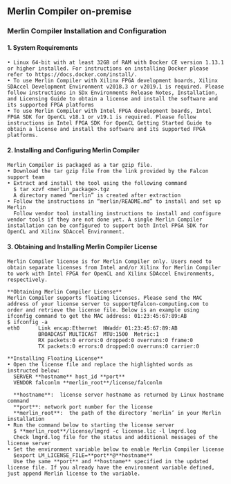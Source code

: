 ## Merlin Compiler on-premise

### Merlin Compiler Installation and Configuration
#### 1. System Requirements
    • Linux 64-bit with at least 32GB of RAM with Docker CE version 1.13.1 or higher installed. For instructions on installing Docker please refer to https://docs.docker.com/install/.
    • To use Merlin Compiler with Xilinx FPGA development boards, Xilinx SDAccel Development Environment v2018.3 or v2019.1 is required. Please follow instructions in SDx Environments Release Notes, Installation, and Licensing Guide to obtain a license and install the software and its supported FPGA platforms
    • To use Merlin Compiler with Intel FPGA development boards, Intel FPGA SDK for OpenCL v18.1 or v19.1 is required. Please follow instructions in Intel FPGA SDK for OpenCL Getting Started Guide to obtain a license and install the software and its supported FPGA platforms.

#### 2. Installing and Configuring Merlin Compiler
    Merlin Compiler is packaged as a tar gzip file. 
    • Download the tar gzip file from the link provided by the Falcon support team
    • Extract and install the tool using the following command
      $ tar xzvf <merlin_package>.tgz
      A directory named “merlin” is created after extraction
    • Follow the instructions in “merlin/README.md” to install and set up Merlin
      Follow vendor tool installing instructions to install and configure vendor tools if they are not done yet. A single Merlin Compiler installation can be configured to support both Intel FPGA SDK for OpenCL and Xilinx SDAccel Environment.

#### 3. Obtaining and Installing Merlin Compiler License 
    Merlin Compiler license is for Merlin Compiler only. Users need to obtain separate licenses from Intel and/or Xilinx for Merlin Compiler to work with Intel FPGA for OpenCL and Xilinx SDAccel Environments, respectively.

    **Obtaining Merlin Compiler License**
    Merlin Compiler supports floating licenses. Please send the MAC address of your license server to support@falcon-computing.com to order and retrieve the license file. Below is an example using ifconfig command to get the MAC address: 01:23:45:67:89:AB
    $ ifconfig -a
    eth0      Link encap:Ethernet  HWaddr 01:23:45:67:89:AB
              BROADCAST MULTICAST  MTU:1500  Metric:1
              RX packets:0 errors:0 dropped:0 overruns:0 frame:0
              TX packets:0 errors:0 dropped:0 overruns:0 carrier:0

    **Installing Floating License**
    • Open the license file and replace the highlighted words as instructed below:
      SERVER **hostname** host_id **port**
      VENDOR falconlm **merlin_root**/license/falconlm

      **hostname**:  license server hostname as returned by Linux hostname command
      **port**: network port number for the license
      **merlin_root**:  the path of the directory ‘merlin’ in your Merlin installation
    • Run the command below to starting the license server
      $ **merlin_root**/license/lmgrd -c license.lic -l lmgrd.log
      Check lmgrd.log file for the status and additional messages of the license server
    • Set the environment variable below to enable Merlin Compiler license
      $export LM_LICENSE_FILE=**port**@**hostname**
      Use the same **port** and **hostname** specified in the updated license file. If you already have the environment variable defined, just append Merlin license to the variable.


